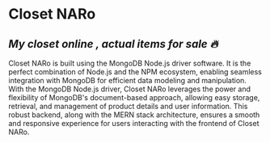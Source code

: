 # Closet NARo 
## _My closet online , actual items for sale 🔥_



Closet NARo is built using the MongoDB Node.js driver software. It is the perfect combination of Node.js and the NPM ecosystem, enabling seamless integration with MongoDB for efficient data modeling and manipulation. With the MongoDB Node.js driver, Closet NARo leverages the power and flexibility of MongoDB's document-based approach, allowing easy storage, retrieval, and management of product details and user information. This robust backend, along with the MERN stack architecture, ensures a smooth and responsive experience for users interacting with the frontend of Closet NARo.


